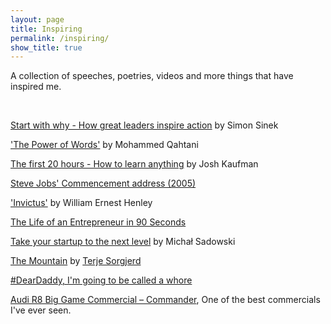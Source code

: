 ```yaml
---
layout: page
title: Inspiring
permalink: /inspiring/
show_title: true
---
```


A collection of speeches, poetries, videos and more things that have inspired me.

<br>

[Start with why - How great leaders inspire action](https://www.youtube.com/watch?v=u4ZoJKF_VuA) by Simon Sinek

['The Power of Words'](https://www.youtube.com/watch?v=Iqq1roF4C8s) by Mohammed Qahtani

[The first 20 hours - How to learn anything](https://www.youtube.com/watch?v=5MgBikgcWnY) by Josh Kaufman

[Steve Jobs' Commencement address (2005)](http://news.stanford.edu/news/2005/june15/jobs-061505.html)

['Invictus'](http://www.poetryfoundation.org/poem/182194) by William Ernest Henley

[The Life of an Entrepreneur in 90 Seconds](https://www.youtube.com/watch?v=h-KHWUq3B7I)

[Take your startup to the next level](https://www.youtube.com/watch?v=X-b2Zrr8BEk) by Michał Sadowski

[The Mountain](https://vimeo.com/22439234) by [Terje Sorgjerd](http://vimeo.com/terjes)

[#DearDaddy, I'm going to be called a whore](https://www.youtube.com/watch?v=dP7OXDWof30)

[Audi R8 Big Game Commercial – Commander](https://www.youtube.com/watch?v=XfMt2jtbW3Q), One of the best commercials I've ever seen.
